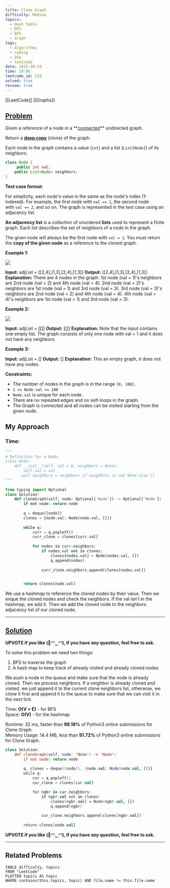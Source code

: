 ```yaml
---
title: Clone Graph
difficulty: Medium
topics:
  - Hash Table
  - DFS
  - BFS
  - Graph
tags:
  - Algorithms
  - coding
  - DSA
  - leetcode
date: 2025-10-19
time: 19:06
leetcode_id: 133
solved: true
review: true
---
```

[[LeetCode]]
[[Graphs]]
## [Problem](https://leetcode.com/problems/clone-graph/description/)
Given a reference of a node in a **[connected](https://en.wikipedia.org/wiki/Connectivity_\(graph_theory\)#Connected_graph)** undirected graph.

Return a [**deep copy**](https://en.wikipedia.org/wiki/Object_copying#Deep_copy) (clone) of the graph.

Each node in the graph contains a value (`int`) and a list (`List[Node]`) of its neighbors.

``` Java
class Node {
     public int val;
    public List<Node> neighbors;
}
```
**Test case format:**

For simplicity, each node's value is the same as the node's index (1-indexed). For example, the first node with `val == 1`, the second node with `val == 2`, and so on. The graph is represented in the test case using an adjacency list.

**An adjacency list** is a collection of unordered **lists** used to represent a finite graph. Each list describes the set of neighbors of a node in the graph.

The given node will always be the first node with `val = 1`. You must return the **copy of the given node** as a reference to the cloned graph.

**Example 1:**

![](https://assets.leetcode.com/uploads/2019/11/04/133_clone_graph_question.png)

**Input:** adjList = [[2,4],[1,3],[2,4],[1,3]]
**Output:** [[2,4],[1,3],[2,4],[1,3]]
**Explanation:** There are 4 nodes in the graph.
1st node (val = 1)'s neighbors are 2nd node (val = 2) and 4th node (val = 4).
2nd node (val = 2)'s neighbors are 1st node (val = 1) and 3rd node (val = 3).
3rd node (val = 3)'s neighbors are 2nd node (val = 2) and 4th node (val = 4).
4th node (val = 4)'s neighbors are 1st node (val = 1) and 3rd node (val = 3).

**Example 2:**

![](https://assets.leetcode.com/uploads/2020/01/07/graph.png)

**Input:** adjList = [[]]
**Output:** [[]]
**Explanation:** Note that the input contains one empty list. The graph consists of only one node with val = 1 and it does not have any neighbors.

**Example 3:**

**Input:** adjList = []
**Output:** []
**Explanation:** This an empty graph, it does not have any nodes.

**Constraints:**

- The number of nodes in the graph is in the range `[0, 100]`.
- `1 <= Node.val <= 100`
- `Node.val` is unique for each node.
- There are no repeated edges and no self-loops in the graph.
- The Graph is connected and all nodes can be visited starting from the given node.


## My Approach
### Time: 
```python
"""
# Definition for a Node.
class Node:
    def __init__(self, val = 0, neighbors = None):
        self.val = val
       self.neighbors = neighbors if neighbors is not None else []
"""
  
from typing import Optional
class Solution:
    def cloneGraph(self, node: Optional['Node']) -> Optional['Node']:
        if not node: return node
  
        q = deque([node])
        clones = {node.val: Node(node.val, [])}
  
        while q:
            curr = q.popleft()
            curr_clone = clones[curr.val]
  
            for nodes in curr.neighbors:
                if nodes.val not in clones:
                    clones[nodes.val] = Node(nodes.val, [])
                    q.append(nodes)
  
                curr_clone.neighbors.append(clones[nodes.val])

  
        return clones[node.val]
```
We use a hashmap to reference the cloned nodes by their value. Then we enque the cloned nodes and check the neighbors. If the val isn’t in the hashmap, we add it. Then we add the cloned node to the neighbors adjacency list of our cloned node.


---
## [Solution](https://leetcode.com/problems/clone-graph/solutions/1792858/python3-iterative-bfs-beats-98-explained)
**UPVOTE if you like (🌸◠‿◠), If you have any question, feel free to ask.**

To solve this problem we need two things:

1. BFS to traverse the graph
2. A hash map to keep track of already visited and already cloned nodes

We push a node in the queue and make sure that the node is already cloned. Then we process neighbors. If a neighbor is already cloned and visited, we just append it to the current clone neighbors list, otherwise, we clone it first and append it to the queue to make sure that we can visit it in the next tick.

Time: **O(V + E)** - for BFS  
Space: **O(V)** - for the hashmap

Runtime: 32 ms, faster than **98.18%** of Python3 online submissions for Clone Graph.  
Memory Usage: 14.4 MB, less than **91.72%** of Python3 online submissions for Clone Graph.

```kotlin
class Solution:
    def cloneGraph(self, node: 'Node') -> 'Node':
        if not node: return node
        
        q, clones = deque([node]), {node.val: Node(node.val, [])}
        while q:
            cur = q.popleft() 
            cur_clone = clones[cur.val]            

            for ngbr in cur.neighbors:
                if ngbr.val not in clones:
                    clones[ngbr.val] = Node(ngbr.val, [])
                    q.append(ngbr)
                    
                cur_clone.neighbors.append(clones[ngbr.val])
                
        return clones[node.val]
```

**UPVOTE if you like (🌸◠‿◠), If you have any question, feel free to ask.**



---
## Related Problems
```dataview
TABLE difficulty, topics
FROM "LeetCode"
FLATTEN topics AS topic
WHERE contains(this.topics, topic) AND file.name != this.file.name
```